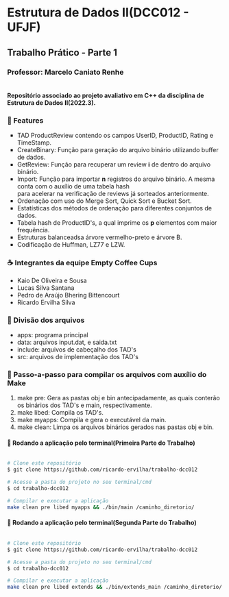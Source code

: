 <h1>Estrutura de Dados II(DCC012 - UFJF)</h1>
<h2>Trabalho Prático - Parte 1</h2>

<h3>Professor: Marcelo Caniato Renhe</h3>

<h4><br>Repositório associado ao projeto avaliativo em C++ da disciplina de Estrutura de Dados II(2022.3).</p>

<h3>📌 Features</h3>
<ul type="square">
<li>TAD ProductReview contendo os campos UserID, ProductID, Rating e TimeStamp.</li>
<li>CreateBinary: Função para geração do arquivo binário utilizando buffer de dados.</li>
<li>GetReview: Função para recuperar um review <b>i</b> de dentro do arquivo binário.</li>
<li>Import: Função para importar <b>n</b> registros do arquivo binário. A mesma conta com o auxílio
de uma tabela hash<br>para acelerar na verificação de reviews já sorteados anteriormente.</li>
<li>Ordenação com uso do Merge Sort, Quick Sort e Bucket Sort.</li>
<li>Estatísticas dos métodos de ordenação para diferentes conjuntos de dados.</li>
<li>Tabela hash de ProductID's, a qual imprime os <b>p</b> elementos com maior frequência.</li>
<li>Estruturas balanceadsa árvore vermelho-preto e árvore B.</li>
<li>Codificação de Huffman, LZ77 e LZW.</li>
</ul>


<h3>☕ Integrantes da equipe <b>Empty Coffee Cups</b></h3>

<ul>
<li>Kaio De Oliveira e Sousa</li>
<li>Lucas Silva Santana</li>
<li>Pedro de Araújo Bhering Bittencourt</li>
<li>Ricardo Ervilha Silva</li>
</ul>


<h3>📁 Divisão dos arquivos</h3>
<ul>
<li>apps: programa principal</li>
<li>data: arquivos input.dat, e saida.txt</li>
<li>include: arquivos de cabeçalho dos TAD's</li>
<li>src: arquivos de implementação dos TAD's</li>
</ul>


<h3>📗 Passo-a-passo para compilar os arquivos com auxílio do Make</h3>
<ol>
<li>make pre: Gera as pastas obj e bin antecipadamente, as quais conterão os binários dos TAD's e main, respectivamente.</li>
<li>make libed: Compila os TAD's.</li>
<li>make myapps: Compila e gera o executável da main.</li>
<li>make clean: Limpa os arquivos binários gerados nas pastas obj e bin.</li>
</ol>

#### 🧭 Rodando a aplicação pelo terminal(Primeira Parte do Trabalho)

```bash

# Clone este repositório
$ git clone https://github.com/ricardo-ervilha/trabalho-dcc012

# Acesse a pasta do projeto no seu terminal/cmd
$ cd trabalho-dcc012

# Compilar e executar a aplicação
make clean pre libed myapps && ./bin/main /caminho_diretorio/
```

#### 🧭 Rodando a aplicação pelo terminal(Segunda Parte do Trabalho)

```bash

# Clone este repositório
$ git clone https://github.com/ricardo-ervilha/trabalho-dcc012

# Acesse a pasta do projeto no seu terminal/cmd
$ cd trabalho-dcc012

# Compilar e executar a aplicação
make clean pre libed extends && ./bin/extends_main /caminho_diretorio/
```
